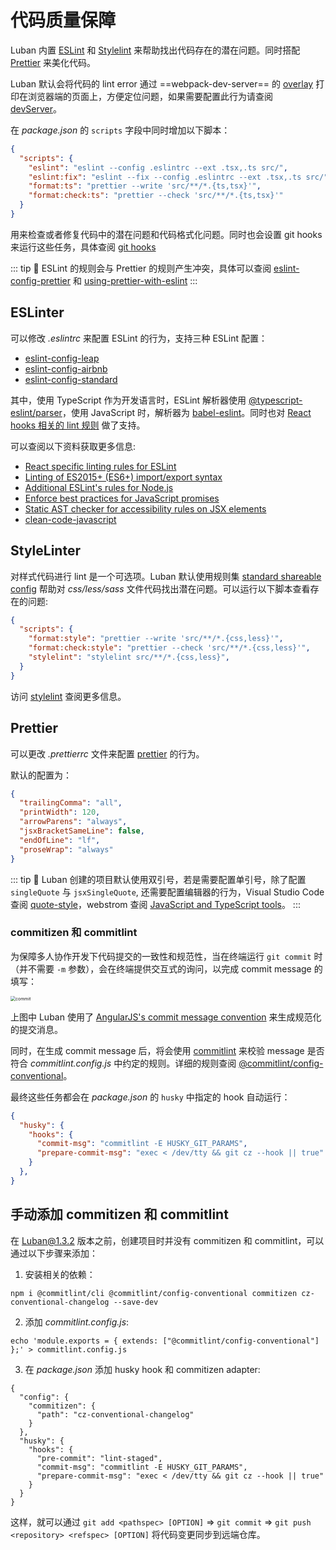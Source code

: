 # 代码质量保障

Luban 内置 [ESLint](https://eslint.org/) 和 [Stylelint](https://stylelint.io/) 来帮助找出代码存在的潜在问题。同时搭配 [Prettier](https://prettier.io/) 来美化代码。

Luban 默认会将代码的 lint error 通过 ==webpack-dev-server== 的 [overlay](https://webpack.js.org/configuration/dev-server/#devserveroverlay) 打印在浏览器端的页面上，方便定位问题，如果需要配置此行为请查阅 [devServer](../config/README.md#devserver)。

在 *package.json* 的 `scripts` 字段中同时增加以下脚本：

```json
{
  "scripts": {
    "eslint": "eslint --config .eslintrc --ext .tsx,.ts src/",
    "eslint:fix": "eslint --fix --config .eslintrc --ext .tsx,.ts src/",
    "format:ts": "prettier --write 'src/**/*.{ts,tsx}'",
    "format:check:ts": "prettier --check 'src/**/*.{ts,tsx}'"
  }
}
```

用来检查或者修复代码中的潜在问题和代码格式化问题。同时也会设置 git hooks 来运行这些任务，具体查阅 [git hooks](cli-service.md#git-hooks)

::: tip 🙋
ESLint 的规则会与 Prettier 的规则产生冲突，具体可以查阅 [eslint-config-prettier](https://github.com/prettier/eslint-config-prettier#special-rules) 和 [using-prettier-with-eslint](https://prettier.io/docs/en/webstorm.html#using-prettier-with-eslint)
:::

## ESLinter

可以修改 *.eslintrc* 来配置 ESLint 的行为，支持三种 ESLint 配置：
+ [eslint-config-leap](https://www.npmjs.com/package/eslint-config-leap)
+ [eslint-config-airbnb](https://github.com/airbnb/javascript)
+ [eslint-config-standard](https://github.com/standard/eslint-config-standard)

其中，使用 TypeScript 作为开发语言时，ESLint 解析器使用 [@typescript-eslint/parser](https://github.com/typescript-eslint/typescript-eslint#readme)，使用 JavaScript 时，解析器为 [babel-eslint](https://github.com/babel/babel-eslint)。同时也对 [React hooks 相关的 lint 规则](https://reactjs.org/docs/hooks-rules.html) 做了支持。


可以查阅以下资料获取更多信息:
+ [React specific linting rules for ESLint](https://github.com/yannickcr/eslint-plugin-react)
+ [Linting of  ES2015+ (ES6+) import/export syntax](https://github.com/benmosher/eslint-plugin-import)
+ [Additional ESLint's rules for Node.js](https://github.com/mysticatea/eslint-plugin-node#readme)
+ [Enforce best practices for JavaScript promises](https://github.com/xjamundx/eslint-plugin-promise#readme)
+ [Static AST checker for accessibility rules on JSX elements](https://github.com/evcohen/eslint-plugin-jsx-a11y#readme)
+ [clean-code-javascript](https://github.com/ryanmcdermott/clean-code-javascript)

## StyleLinter

对样式代码进行 lint 是一个可选项。Luban 默认使用规则集 [standard shareable config](https://github.com/stylelint/stylelint-config-standard#readme) 帮助对 *css/less/sass* 文件代码找出潜在问题。可以运行以下脚本查看存在的问题:
```json
{
  "scripts": {
    "format:style": "prettier --write 'src/**/*.{css,less}'",
    "format:check:style": "prettier --check 'src/**/*.{css,less}'",
    "stylelint": "stylelint src/**/*.{css,less}",
  }
}
```

访问 [stylelint](https://stylelint.io/) 查阅更多信息。

## Prettier

可以更改 *.prettierrc* 文件来配置 [prettier](https://prettier.io/) 的行为。

默认的配置为：
```json
{
  "trailingComma": "all",
  "printWidth": 120,
  "arrowParens": "always",
  "jsxBracketSameLine": false,
  "endOfLine": "lf",
  "proseWrap": "always"
}
```

::: tip 🙋
Luban 创建的项目默认使用双引号，若是需要配置单引号，除了配置 `singleQuote` 与 `jsxSingleQuote`, 还需要配置编辑器的行为，Visual Studio Code 查阅 [quote-style](https://code.visualstudio.com/updates/v1_24#_preferences-for-auto-imports-and-generated-code)，webstrom 查阅 [JavaScript and TypeScript tools](https://www.jetbrains.com/resharper/features/javascript_typescript.html)。 
:::

### commitizen 和 commitlint

为保障多人协作开发下代码提交的一致性和规范性，当在终端运行 `git commit` 时（并不需要 `-m` 参数），会在终端提供交互式的询问，以完成 commit message 的填写：

<img src="https://tva1.sinaimg.cn/large/007S8ZIlly1ggt8fzv9q3j31g20osn2o.jpg" alt="commit" style="zoom: 50%;" />


上图中 Luban 使用了 [AngularJS's commit message convention](https://github.com/angular/angular.js/blob/master/DEVELOPERS.md#-git-commit-guidelines) 来生成规范化的提交消息。

同时，在生成 commit message 后，将会使用 [commitlint](https://commitlint.js.org/#/) 来校验 message 是否符合 *commitlint.config.js* 中约定的规则。详细的规则查阅 [@commitlint/config-conventional](https://github.com/conventional-changelog/commitlint/tree/master/@commitlint/config-conventional)。

最终这些任务都会在 *package.json* 的 `husky` 中指定的 hook 自动运行：
```json
{
  "husky": {
    "hooks": {
      "commit-msg": "commitlint -E HUSKY_GIT_PARAMS",
      "prepare-commit-msg": "exec < /dev/tty && git cz --hook || true"
    }
  },
}
```

## 手动添加 commitizen 和 commitlint

在 Luban@1.3.2 版本之前，创建项目时并没有 commitizen 和 commitlint，可以通过以下步骤来添加：

1. 安装相关的依赖：
```shell
npm i @commitlint/cli @commitlint/config-conventional commitizen cz-conventional-changelog --save-dev
```

2. 添加 *commitlint.config.js*:
```shell
echo 'module.exports = { extends: ["@commitlint/config-conventional"] };' > commitlint.config.js
```

3. 在 *package.json* 添加 husky hook 和 commitizen adapter:
```package.json{2,3,4,5,6,10,11}
{
  "config": {
    "commitizen": {
      "path": "cz-conventional-changelog"
    }
  },
  "husky": {
    "hooks": {
      "pre-commit": "lint-staged",
      "commit-msg": "commitlint -E HUSKY_GIT_PARAMS",
      "prepare-commit-msg": "exec < /dev/tty && git cz --hook || true"
    }
  }
}
```

这样，就可以通过 `git add <pathspec> [OPTION]` => `git commit` => `git push <repository> <refspec> [OPTION]` 将代码变更同步到远端仓库。
